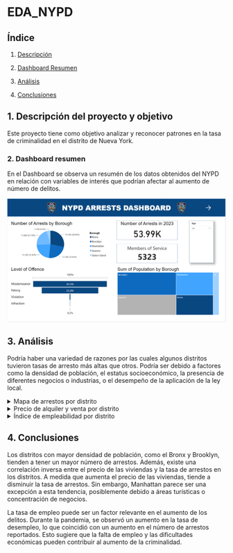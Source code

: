 # EDA_NYPD

## Índice

1. [Descripción](#descripcion-del-proyecto)

3. [Dashboard Resumen](#)
4. [Análisis](#)
5. [Conclusiones](#conclusion)


## 1.  Descripción del proyecto y objetivo

Este proyecto tiene como objetivo analizar y reconocer patrones en la tasa de criminalidad en el distrito de Nueva York. 


### 2. Dashboard resumen 

En el Dashboard se observa un resumén de los datos obtenidos del NYPD en relación con variables de interés que podrían afectar al aumento de número de delitos.

![dashboard](./pics/dash.png)

## 3. Análisis 

Podría haber una variedad de razones por las cuales algunos distritos tuvieron tasas de arresto más altas que otros. Podría ser debido a factores como la densidad de población, el estatus socioeconómico, la presencia de diferentes negocios o industrias, o el desempeño de la aplicación de la ley local.

<details>
  <summary>Mapa de arrestos por distrito</summary>
  <br>

![dashboard](./pics/map.png)
</details>

<details>
  <summary>Precio de alquiler y venta por distrito</summary>
  <br>

A partir del grafico se observa que para todos los distritos se cumple que la relación entre el precio de venta de casas y la cantidad de arrestos es inversamente proporcional. Sin embargo, Manhattan rompe la regla.

<br>

![dashboard](./pics/house.png)
</details>

<details>
  <summary>Índice de empleabilidad por distrito</summary>
  <br>

  En esta hoja filtrando por el año se puede ver la tasa de empleabilidad, con esta comparativa se determina si la variable de empleo es relevante para el aumento de crimenes por distrito.
  Debido a la pandemia hubo un aumento de despidos en 2020 y aumentó la tasa de desempleabilidad esto produjó que el número de crimenes reportados fuese mayor respecto a 2019. 

  <br>

![dashboard](./pics/employ.png)
</details>

## 4. Conclusiones

 Los distritos con mayor densidad de población, como el Bronx y Brooklyn, tienden a tener un mayor número de arrestos. Además, existe una correlación inversa entre el precio de las viviendas y la tasa de arrestos en los distritos. A medida que aumenta el precio de las viviendas, tiende a disminuir la tasa de arrestos. Sin embargo, Manhattan parece ser una excepción a esta tendencia, posiblemente debido a áreas turísticas o concentración de negocios.

La tasa de empleo puede ser un factor relevante en el aumento de los delitos. Durante la pandemia, se observó un aumento en la tasa de desempleo, lo que coincidió con un aumento en el número de arrestos reportados. Esto sugiere que la falta de empleo y las dificultades económicas pueden contribuir al aumento de la criminalidad.
